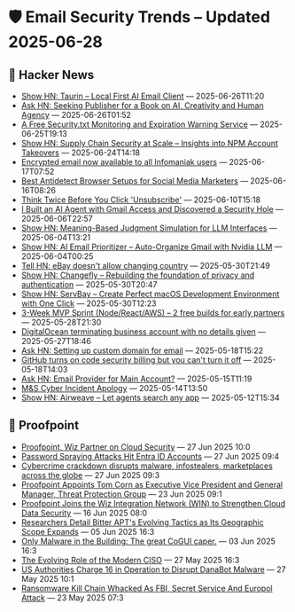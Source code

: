 # 🛡️ Email Security Trends – Updated 2025-06-28

## 📰 Hacker News
- [Show HN: Taurin – Local First AI Email Client](https://www.taurin.io/) — 2025-06-26T11:20
- [Ask HN: Seeking Publisher for a Book on AI, Creativity and Human Agency](https://news.ycombinator.com/item?id=44383534) — 2025-06-26T01:52
- [A Free Security.txt Monitoring and Expiration Warning Service](https://securitytxt-reminder.email) — 2025-06-25T19:13
- [Show HN: Supply Chain Security at Scale – Insights into NPM Account Takeovers](https://laburity.com/research-npm-account-takeovers/) — 2025-06-24T14:18
- [Encrypted email now available to all Infomaniak users](https://news.infomaniak.com/en/email-encryption/) — 2025-06-17T07:52
- [Best Antidetect Browser Setups for Social Media Marketers](https://news.ycombinator.com/item?id=44287610) — 2025-06-16T08:26
- [Think Twice Before You Click 'Unsubscribe'](https://www.wsj.com/tech/cybersecurity/unsubscribe-email-security-38b40abf) — 2025-06-10T15:18
- [I Built an AI Agent with Gmail Access and Discovered a Security Hole](https://news.ycombinator.com/item?id=44205881) — 2025-06-06T22:57
- [Show HN: Meaning-Based Judgment Simulation for LLM Interfaces](https://news.ycombinator.com/item?id=44180465) — 2025-06-04T13:21
- [Show HN: AI Email Prioritizer – Auto-Organize Gmail with Nvidia LLM](https://news.ycombinator.com/item?id=44176161) — 2025-06-04T00:25
- [Tell HN: eBay doesn't allow changing country](https://news.ycombinator.com/item?id=44140192) — 2025-05-30T21:49
- [Show HN: Changefly – Rebuilding the foundation of privacy and authentication](https://www.changefly.com/developer) — 2025-05-30T20:47
- [Show HN: ServBay – Create Perfect macOS Development Environment with One Click](https://www.servbay.com) — 2025-05-30T12:23
- [3-Week MVP Sprint (Node/React/AWS) – 2 free builds for early partners](https://github.com/mackerricher/3week-mvp-sprint/blob/main/README.md) — 2025-05-28T21:30
- [DigitalOcean terminating business account with no details given](https://news.ycombinator.com/item?id=44109627) — 2025-05-27T18:46
- [Ask HN: Setting up custom domain for email](https://news.ycombinator.com/item?id=44022039) — 2025-05-18T15:22
- [GitHub turns on code security billing but you can't turn it off](https://news.ycombinator.com/item?id=44021499) — 2025-05-18T14:03
- [Ask HN: Email Provider for Main Account?](https://news.ycombinator.com/item?id=43993833) — 2025-05-15T11:19
- [M&S Cyber Incident Apology](https://news.ycombinator.com/item?id=43984532) — 2025-05-14T13:50
- [Show HN: Airweave – Let agents search any app](https://github.com/airweave-ai/airweave) — 2025-05-12T15:34

## 📰 Proofpoint
- [Proofpoint, Wiz Partner on Cloud Security](https://www.proofpoint.com/us/newsroom/news/proofpoint-wiz-partner-cloud-security) — 27 Jun 2025 10:0
- [Password Spraying Attacks Hit Entra ID Accounts](https://www.proofpoint.com/us/newsroom/news/password-spraying-attacks-hit-entra-id-accounts) — 27 Jun 2025 09:4
- [Cybercrime crackdown disrupts malware, infostealers, marketplaces across the globe](https://www.proofpoint.com/us/newsroom/news/cybercrime-crackdown-disrupts-malware-infostealers-marketplaces-across-globe) — 27 Jun 2025 09:3
- [Proofpoint Appoints Tom Corn as Executive Vice President and General Manager, Threat Protection Group](https://www.proofpoint.com/us/newsroom/press-releases/proofpoint-appoints-tom-corn-executive-vice-president-and-general-manager) — 23 Jun 2025 09:1
- [Proofpoint Joins the Wiz Integration Network (WIN) to Strengthen Cloud Data Security](https://www.proofpoint.com/us/newsroom/press-releases/proofpoint-joins-wiz-integration-network-win-strengthen-cloud-data-security) — 16 Jun 2025 08:0
- [Researchers Detail Bitter APT's Evolving Tactics as Its Geographic Scope Expands](https://www.proofpoint.com/us/newsroom/news/researchers-detail-bitter-apts-evolving-tactics-its-geographic-scope-expands) — 05 Jun 2025 16:3
- [Only Malware in the Building: The great CoGUI caper.](https://www.proofpoint.com/us/newsroom/news/only-malware-building-great-cogui-caper) — 03 Jun 2025 16:3
- [The Evolving Role of the Modern CISO](https://www.proofpoint.com/us/newsroom/news/evolving-role-modern-ciso) — 27 May 2025 16:3
- [US Authorities Charge 16 in Operation to Disrupt DanaBot Malware](https://www.proofpoint.com/us/newsroom/news/us-authorities-charge-16-operation-disrupt-danabot-malware) — 27 May 2025 10:1
- [Ransomware Kill Chain Whacked As FBI, Secret Service And Europol Attack](https://www.proofpoint.com/us/newsroom/news/ransomware-kill-chain-whacked-fbi-secret-service-and-europol-attack) — 23 May 2025 07:3

